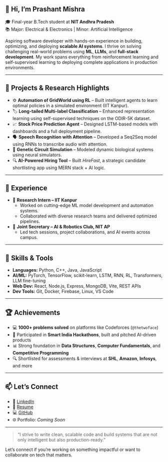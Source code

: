## 👋 Hi, I’m Prashant Mishra

🎓 Final-year B.Tech student at **NIT Andhra Pradesh**  
📚 Major: Electrical & Electronics | Minor: Artificial Intelligence

Aspiring software developer with hands-on experience in building, optimizing, and deploying **scalable AI systems**. I thrive on solving challenging real-world problems using **ML**, **LLMs**, and **full-stack development**. My work spans everything from reinforcement learning and self-supervised learning to deploying complete applications in production environments.

---

## 🔬 Projects & Research Highlights

- ⚙️ **Automation of GridWorld using RL** – Built intelligent agents to learn optimal policies in a simulated environment (IIT Kanpur).
- 🏷 **Long-tailed Multi-label Classification** – Enhanced representation learning using self-supervised techniques on the ODIR-5K dataset.
- 📈 **Stock Price Prediction Agent** – Designed LSTM-based models with dashboards and a full deployment pipeline.
- 🗣 **Speech Recognition with Attention** – Developed a Seq2Seq model using RNNs to transcribe audio with attention.
- 🧬 **Genetic Circuit Simulation** – Modeled dynamic biological systems using neural simulators.
- 🔍 **AI-Powered Hiring Tool** – Built *HireFast*, a strategic candidate shortlisting app using MERN stack + AI logic.

---

## 💼 Experience

- 🔬 **Research Intern – IIT Kanpur**
  - Worked on cutting-edge ML model development and automation systems.
  - Collaborated with diverse research teams and delivered optimized pipelines.
- 🤖 **Joint Secretary – AI & Robotics Club, NIT AP**
  - Led tech sessions, project collaborations, and AI events across campus.

---

## 🧠 Skills & Tools

- **Languages:** Python, C++, Java, JavaScript  
- **AI/ML:** PyTorch, TensorFlow, scikit-learn, LSTM, RNN, RL, Transformers, LLM fine-tuning  
- **Web Dev:** React, Node.js, Express, MongoDB, Vite, REST APIs  
- **Dev Tools:** Git, Docker, Firebase, Linux, VS Code

---

## 🏆 Achievements

- 💻 **1000+ problems solved** on platforms like Codeforces (`@thetwoface`)  
- 🥇 Participated in **Smart India Hackathons**, built and pitched AI-driven products  
- 📊 Strong foundation in **Data Structures**, **Computer Fundamentals**, and **Competitive Programming**  
- 🔍 Shortlisted for assessments & interviews at  **SHL**, **Amazon**, **Infosys**, and more

---

## 📫 Let’s Connect

- 🔗 [LinkedIn](https://www.linkedin.com/in/prashant-mishra-976708157/)
- 📄 [Resume](https://drive.google.com/file/d/1IBBDi0EcNXQ4xiTMYaw3Rx1tNBXe6ZVm/view)
- 💻 [GitHub](https://github.com/starkgit91)
- 🌐 Portfolio: *Coming Soon*

---

> “I strive to write clean, scalable code and build systems that are not only intelligent but also production-ready.”

Let’s connect if you’re working on something impactful or want to collaborate on tech that matters.
